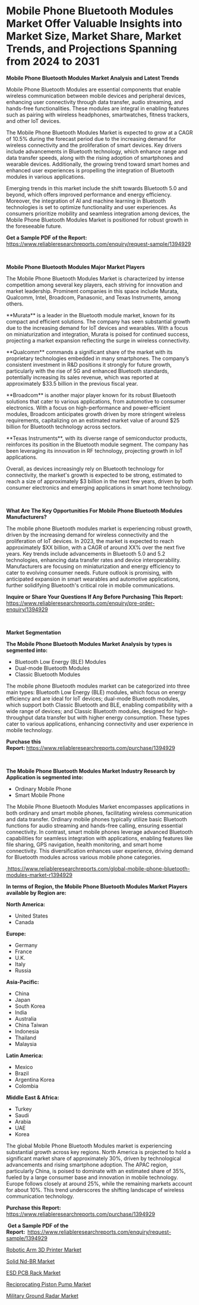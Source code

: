 <p><h1>Mobile Phone Bluetooth Modules Market Offer Valuable Insights into Market Size, Market Share, Market Trends, and Projections Spanning from 2024 to 2031</h1></p><p><strong>Mobile Phone Bluetooth Modules Market Analysis and Latest Trends</strong></p>
<p><p>Mobile Phone Bluetooth Modules are essential components that enable wireless communication between mobile devices and peripheral devices, enhancing user connectivity through data transfer, audio streaming, and hands-free functionalities. These modules are integral in enabling features such as pairing with wireless headphones, smartwatches, fitness trackers, and other IoT devices.</p><p>The Mobile Phone Bluetooth Modules Market is expected to grow at a CAGR of 10.5% during the forecast period due to the increasing demand for wireless connectivity and the proliferation of smart devices. Key drivers include advancements in Bluetooth technology, which enhance range and data transfer speeds, along with the rising adoption of smartphones and wearable devices. Additionally, the growing trend toward smart homes and enhanced user experiences is propelling the integration of Bluetooth modules in various applications.</p><p>Emerging trends in this market include the shift towards Bluetooth 5.0 and beyond, which offers improved performance and energy efficiency. Moreover, the integration of AI and machine learning in Bluetooth technologies is set to optimize functionality and user experiences. As consumers prioritize mobility and seamless integration among devices, the Mobile Phone Bluetooth Modules Market is positioned for robust growth in the foreseeable future.</p></p>
<p><strong>Get a Sample PDF of the Report:&nbsp;</strong> <a href="https://www.reliableresearchreports.com/enquiry/request-sample/1394929?utm_campaign=1741&utm_medium=2&utm_source=Github&utm_content=ia&utm_term=18102024&utm_id=mobile-phone-bluetooth-modules">https://www.reliableresearchreports.com/enquiry/request-sample/1394929</a></p>
<p>&nbsp;</p>
<p><strong>Mobile Phone Bluetooth Modules Major Market Players</strong></p>
<p><p>The Mobile Phone Bluetooth Modules Market is characterized by intense competition among several key players, each striving for innovation and market leadership. Prominent companies in this space include Murata, Qualcomm, Intel, Broadcom, Panasonic, and Texas Instruments, among others.</p><p>**Murata** is a leader in the Bluetooth module market, known for its compact and efficient solutions. The company has seen substantial growth due to the increasing demand for IoT devices and wearables. With a focus on miniaturization and integration, Murata is poised for continued success, projecting a market expansion reflecting the surge in wireless connectivity.</p><p>**Qualcomm** commands a significant share of the market with its proprietary technologies embedded in many smartphones. The company’s consistent investment in R&D positions it strongly for future growth, particularly with the rise of 5G and enhanced Bluetooth standards, potentially increasing its sales revenue, which was reported at approximately $33.5 billion in the previous fiscal year.</p><p>**Broadcom** is another major player known for its robust Bluetooth solutions that cater to various applications, from automotive to consumer electronics. With a focus on high-performance and power-efficient modules, Broadcom anticipates growth driven by more stringent wireless requirements, capitalizing on an estimated market value of around $25 billion for Bluetooth technology across sectors.</p><p>**Texas Instruments**, with its diverse range of semiconductor products, reinforces its position in the Bluetooth module segment. The company has been leveraging its innovation in RF technology, projecting growth in IoT applications.</p><p>Overall, as devices increasingly rely on Bluetooth technology for connectivity, the market's growth is expected to be strong, estimated to reach a size of approximately $3 billion in the next few years, driven by both consumer electronics and emerging applications in smart home technology.</p></p>
<p>&nbsp;</p>
<p><strong>What Are The Key Opportunities For Mobile Phone Bluetooth Modules Manufacturers?</strong></p>
<p><p>The mobile phone Bluetooth modules market is experiencing robust growth, driven by the increasing demand for wireless connectivity and the proliferation of IoT devices. In 2023, the market is expected to reach approximately $XX billion, with a CAGR of around XX% over the next five years. Key trends include advancements in Bluetooth 5.0 and 5.2 technologies, enhancing data transfer rates and device interoperability. Manufacturers are focusing on miniaturization and energy efficiency to cater to evolving consumer needs. Future outlook is promising, with anticipated expansion in smart wearables and automotive applications, further solidifying Bluetooth's critical role in mobile communications.</p></p>
<p><strong>Inquire or Share Your Questions If Any Before Purchasing This Report:</strong> <a href="https://www.reliableresearchreports.com/enquiry/pre-order-enquiry/1394929?utm_campaign=1741&utm_medium=2&utm_source=Github&utm_content=ia&utm_term=18102024&utm_id=mobile-phone-bluetooth-modules">https://www.reliableresearchreports.com/enquiry/pre-order-enquiry/1394929</a></p>
<p>&nbsp;</p>
<p><strong>Market Segmentation</strong></p>
<p><strong>The Mobile Phone Bluetooth Modules Market Analysis by types is segmented into:</strong></p>
<p><ul><li>Bluetooth Low Energy (BLE) Modules</li><li>Dual-mode Bluetooth Modules</li><li>Classic Bluetooth Modules</li></ul></p>
<p><p>The mobile phone Bluetooth modules market can be categorized into three main types: Bluetooth Low Energy (BLE) modules, which focus on energy efficiency and are ideal for IoT devices; dual-mode Bluetooth modules, which support both Classic Bluetooth and BLE, enabling compatibility with a wide range of devices; and Classic Bluetooth modules, designed for high-throughput data transfer but with higher energy consumption. These types cater to various applications, enhancing connectivity and user experience in mobile technology.</p></p>
<p><strong>Purchase this Report:&nbsp;</strong><a href="https://www.reliableresearchreports.com/purchase/1394929?utm_campaign=1741&utm_medium=2&utm_source=Github&utm_content=ia&utm_term=18102024&utm_id=mobile-phone-bluetooth-modules">https://www.reliableresearchreports.com/purchase/1394929</a></p>
<p>&nbsp;</p>
<p><strong>The Mobile Phone Bluetooth Modules Market Industry Research by Application is segmented into:</strong></p>
<p><ul><li>Ordinary Mobile Phone</li><li>Smart Mobile Phone</li></ul></p>
<p><p>The Mobile Phone Bluetooth Modules Market encompasses applications in both ordinary and smart mobile phones, facilitating wireless communication and data transfer. Ordinary mobile phones typically utilize basic Bluetooth functions for audio streaming and hands-free calling, ensuring essential connectivity. In contrast, smart mobile phones leverage advanced Bluetooth capabilities for seamless integration with applications, enabling features like file sharing, GPS navigation, health monitoring, and smart home connectivity. This diversification enhances user experience, driving demand for Bluetooth modules across various mobile phone categories.</p></p>
<p><a href="https://www.reliableresearchreports.com/global-mobile-phone-bluetooth-modules-market-r1394929?utm_campaign=1741&utm_medium=2&utm_source=Github&utm_content=ia&utm_term=18102024&utm_id=mobile-phone-bluetooth-modules">&nbsp;https://www.reliableresearchreports.com/global-mobile-phone-bluetooth-modules-market-r1394929</a></p>
<p><strong>In terms of Region, the Mobile Phone Bluetooth Modules Market Players available by Region are:</strong></p>
<p>
    <p> <strong> North America: </strong>
        <ul>
            <li>United States</li>
            <li>Canada</li>
        </ul>
        </p> 
    <p> <strong> Europe: </strong>
        <ul>
            <li>Germany</li>
            <li>France</li>
            <li>U.K.</li>
            <li>Italy</li>
            <li>Russia</li>
        </ul>
        </p> 
    <p> <strong> Asia-Pacific: </strong>
        <ul>
            <li>China</li>
            <li>Japan</li>
            <li>South Korea</li>
            <li>India</li>
            <li>Australia</li>
            <li>China Taiwan</li>
            <li>Indonesia</li>
            <li>Thailand</li>
            <li>Malaysia</li>
        </ul>
        </p> 
    <p> <strong> Latin America: </strong>
        <ul>
            <li>Mexico</li>
            <li>Brazil</li>
            <li>Argentina Korea</li>
            <li>Colombia</li>
        </ul>
        </p> 
    <p> <strong> Middle East & Africa: </strong>
        <ul>
            <li>Turkey</li>
            <li>Saudi</li>
            <li>Arabia</li>
            <li>UAE</li>
            <li>Korea</li>
        </ul>
    </p>
    </p>
<p><p>The global Mobile Phone Bluetooth Modules market is experiencing substantial growth across key regions. North America is projected to hold a significant market share of approximately 30%, driven by technological advancements and rising smartphone adoption. The APAC region, particularly China, is poised to dominate with an estimated share of 35%, fueled by a large consumer base and innovation in mobile technology. Europe follows closely at around 25%, while the remaining markets account for about 10%. This trend underscores the shifting landscape of wireless communication technology.</p></p>
<p><strong>Purchase this Report: </strong><a href="https://www.reliableresearchreports.com/purchase/1394929?utm_campaign=1741&utm_medium=2&utm_source=Github&utm_content=ia&utm_term=18102024&utm_id=mobile-phone-bluetooth-modules">https://www.reliableresearchreports.com/purchase/1394929</a></p>
<p>&nbsp;<strong>Get a Sample PDF of the Report:&nbsp;&nbsp;</strong><a href="https://www.reliableresearchreports.com/enquiry/request-sample/1394929?utm_campaign=1741&utm_medium=2&utm_source=Github&utm_content=ia&utm_term=18102024&utm_id=mobile-phone-bluetooth-modules">https://www.reliableresearchreports.com/enquiry/request-sample/1394929</a></p>
<p><strong></strong></p>
<p><p><a href="https://www.linkedin.com/pulse/strategic-insights-global-robotic-arm-3d-printer-market-trends-smm7c?utm_campaign=1741&utm_medium=2&utm_source=Github&utm_content=ia&utm_term=18102024&utm_id=mobile-phone-bluetooth-modules">Robotic Arm 3D Printer Market</a></p><p><a href="https://github.com/MonroeBullock54/Market-Research-Report-List-1/blob/main/solid-nd-br-market.md?utm_campaign=1741&utm_medium=2&utm_source=Github&utm_content=ia&utm_term=18102024&utm_id=mobile-phone-bluetooth-modules">Solid Nd-BR Market</a></p><p><a href="https://www.linkedin.com/pulse/exploring-esd-pcb-rack-market-strategic-insights-growth-opportunities-evwpc?utm_campaign=1741&utm_medium=2&utm_source=Github&utm_content=ia&utm_term=18102024&utm_id=mobile-phone-bluetooth-modules">ESD PCB Rack Market</a></p><p><a href="https://www.linkedin.com/pulse/reciprocating-piston-pump-value-chain-analysis-from-raw-materials-7gl4c?utm_campaign=1741&utm_medium=2&utm_source=Github&utm_content=ia&utm_term=18102024&utm_id=mobile-phone-bluetooth-modules">Reciprocating Piston Pump Market</a></p><p><a href="https://www.linkedin.com/pulse/military-ground-radar-market-analysis-report-global-insights-06ohc?utm_campaign=1741&utm_medium=2&utm_source=Github&utm_content=ia&utm_term=18102024&utm_id=mobile-phone-bluetooth-modules">Military Ground Radar Market</a></p></p>